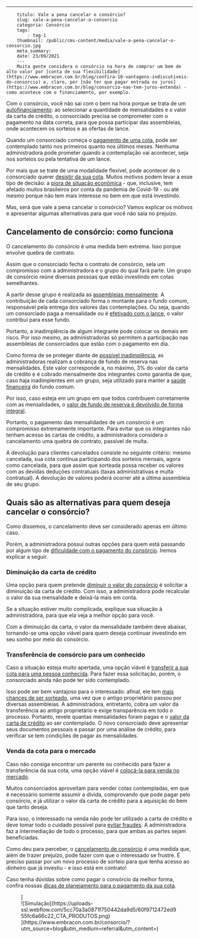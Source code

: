 ---
        titulo: Vale a pena cancelar o consórcio?
        slug: vale-a-pena-cancelar-o-consorcio
        categoria: Consórcio
        tags:
            - tag-1
        thumbnail: /public/cms-content/media/vale-a-pena-cancelar-o-consorcio.jpg
        meta_summary: 
        date: 23/09/2021
        ---
        Muita gente considera o consórcio na hora de comprar um bem de alto valor por [conta de sua flexibilidade](https://www.embracon.com.br/blog/confira-10-vantagens-indiscutiveis-do-consorcio) e, claro, por [não ter que pagar entrada ou juros](https://www.embracon.com.br/blog/consorcio-nao-tem-juros-entenda) - como acontece com o financiamento, por exemplo.

Com o consórcio, você não sai com o bem na hora porque se trata de um [autofinanciamento](https://www.embracon.com.br/blog/autofinanciamento-o-que-e-e-como-um-consorcio-pode-ajuda-lo): ao selecionar a quantidade de mensalidades e o valor da carta de crédito, o consorciado precisa se comprometer com o pagamento na data correta, para que possa participar das assembleias, onde acontecem os sorteios e as ofertas de lance.

Quando um consorciado começa o [pagamento de uma cota](https://www.embracon.com.br/blog/9-duvidas-mais-comuns-sobre-consorcio), pode ser contemplado tanto nos primeiros quanto nos últimos meses. Nenhuma administradora pode prometer quando a contemplação vai acontecer, seja nos sorteios ou pela tentativa de um lance.

Por mais que se trate de uma modalidade flexível, pode acontecer de o consorciado querer [desistir da sua cota](https://www.embracon.com.br/blog/quais-sao-os-resultados-ao-desistir-do-consorcio). Muitos motivos podem levar a esse tipo de decisão: a [piora de situação econômica](https://www.embracon.com.br/blog/perda-de-renda-como-lidar) - que, inclusive, tem afetado muitos brasileiros por conta da pandemia de Covid-19 - ou até mesmo porque não tem mais interesse no bem em que está investindo.

Mas, será que vale a pena cancelar o consórcio? Vamos explicar os motivos e apresentar algumas alternativas para que você não saia no prejuízo.

Cancelamento de consórcio: como funciona 
-----------------------------------------

O cancelamento do consórcio é uma medida bem extrema. Isso porque envolve quebra de contrato.

Assim que o consorciado fecha o contrato de consórcio, sela um compromisso com a administradora e o grupo do qual fará parte. Um grupo de consórcio reúne diversas pessoas que estão investindo em cotas semelhantes.

A partir desse grupo é realizada as [assembleias mensalmente](https://www.embracon.com.br/blog/assembleia-de-consorcio-como-funciona). A contribuição de cada consorciado forma o montante para o fundo comum, responsável pela entrega dos valores das contemplações. Ou seja, quando um consorciado paga a mensalidade ou é [efetivado com o lance](https://www.embracon.com.br/conhecaoconsorcio/fui-contemplado-por-lance-e-agora), o valor contribui para esse fundo.

Portanto, a inadimplência de algum integrante pode colocar os demais em risco. Por isso mesmo, as administradoras só permitem a participação nas assembleias de consorciados que estão com o pagamento em dia.

Como forma de se proteger diante de [possível inadimplência](https://www.embracon.com.br/blog/nao-consigo-pagar-meu-consorcio-e-agora), as administradoras realizam a cobrança de fundo de reserva nas mensalidades. Este valor corresponde a, no máximo, 3% do valor da carta de crédito e é cobrado mensalmente dos integrantes como garantia de que, caso haja inadimplentes em um grupo, seja utilizado para manter a [saúde financeira](https://www.embracon.com.br/blog/entenda-como-e-possivel-manter-a-saude-financeira-da-sua-familia) do fundo comum.

Por isso, caso esteja em um grupo em que todos contribuem corretamente com as mensalidades, o [valor de fundo de reserva é devolvido de forma integral](https://www.embracon.com.br/blog/entenda-como-funciona-a-devolucao-do-fundo-de-reserva).

Portanto, o pagamento das mensalidades de um consórcio é um compromisso extremamente importante. Para evitar que os integrantes não tenham acesso às cartas de crédito, a administradora considera o cancelamento uma quebra de contrato, passível de multa.

A devolução para clientes cancelados consiste no seguinte critério: mesmo cancelada, sua cota continua participando dos sorteios mensais, agora como cancelada, para que assim que sorteada possa receber os valores com as devidas deduções contratuais (taxas administrativas e multa contratual). A devolução de valores poderá ocorrer até a última assembleia de seu grupo.

Quais são as alternativas para quem deseja cancelar o consórcio? 
-----------------------------------------------------------------

Como dissemos, o cancelamento deve ser considerado apenas em último caso.

Porém, a administradora possui outras opções para quem está passando por algum tipo de [dificuldade com o pagamento do consórcio](https://www.embracon.com.br/conhecaoconsorcio/estou-com-dificuldades-para-manter-o-meu-consorcio-e-nao-quero-perder-o-meu-dinheiro-quais-as-opcoes). Iremos explicar a seguir.

### Diminuição da carta de crédito 

Uma opção para quem pretende [diminuir o valor do consórcio](https://www.embracon.com.br/blog/11-coisas-que-voce-precisa-saber-sobre-a-parcela-do-consorcio) é solicitar a diminuição da carta de crédito. Com isso, a administradora pode recalcular o valor da sua mensalidade e deixá-la mais em conta.

Se a situação estiver muito complicada, explique sua situação à administradora, para que ela veja a melhor opção para você.

Com a diminuição da carta, o valor da mensalidade também deve abaixar, tornando-se uma opção viável para quem deseja continuar investindo em seu sonho por meio do consórcio.

### Transferência de consórcio para um conhecido 

Caso a situação esteja muito apertada, uma opção viável é [transferir a sua cota para uma pessoa conhecida](https://www.embracon.com.br/blog/tire-todas-as-suas-duvidas-sobre-transferencia-de-consorcio). Para fazer essa solicitação, porém, o consorciado ainda não pode ter sido contemplado.

Isso pode ser bem vantajoso para o interessado: afinal, ele tem [mais chances de ser sorteado](https://www.embracon.com.br/blog/saiba-o-que-fazer-quando-for-contemplado-no-consorcio), uma vez que o antigo proprietário passou por diversas assembleias. A administradora, entretanto, cobra um valor da transferência ao antigo proprietário e exige transparência em todo o processo. Portanto, revele quantas mensalidades foram pagas e o [valor da carta de crédito](https://www.embracon.com.br/blog/tudo-o-que-voce-precisa-saber-sobre-a-carta-de-credito-de-consorcios) ao ser contemplado. O novo consorciado deve apresentar seus documentos pessoais e passar por uma análise de crédito, para verificar se tem condições de pagar as mensalidades.

### Venda da cota para o mercado 

Caso não consiga encontrar um parente ou conhecido para fazer a transferência da sua cota, uma opção viável é [colocá-la para venda no mercado](https://www.embracon.com.br/blog/e-possivel-transferir-a-cota-para-outra-pessoa).

Muitos consorciados aproveitam para vender cotas contempladas, em que é necessário somente assumir a dívida, comprovando que pode pagar pelo consórcio, e já utilizar o valor da carta de crédito para a aquisição do bem que tanto deseja.

Para isso, o interessado na venda não pode ter utilizado a carta de crédito e deve tomar todo o cuidado possível para [evitar fraudes](https://www.embracon.com.br/blog/fraude-em-consorcio-como-nao-cair-em-golpes). A administradora faz a intermediação de todo o processo, para que ambas as partes sejam beneficiadas.

Como deu para perceber, o [cancelamento de consórcio](https://www.embracon.com.br/blog/entenda-o-que-e-uma-cota-cancelada) é uma medida que, além de trazer prejuízo, pode fazer com que o interessado se frustre. É preciso passar por um novo processo de sorteio para que tenha acesso ao dinheiro que já investiu - e isso está em contrato!

Caso tenha dúvidas sobre como pagar o consórcio da melhor forma, confira nossas [dicas de planejamento para o pagamento da sua cota](https://www.embracon.com.br/blog/entenda-o-que-e-e-como-funciona-uma-cota-de-consorcio).

<figure class="w-richtext-figure-type-image w-richtext-align-center">[<div>![Simulação](https://uploads-ssl.webflow.com/5cc70a3a0871f750442da9d5/60f9712472ed955fc6a66c22_CTA_PRODUTOS.png)</div>](https://www.embracon.com.br/consorcio/?utm_source=blog&utm_medium=referral&utm_content=)</figure>
        